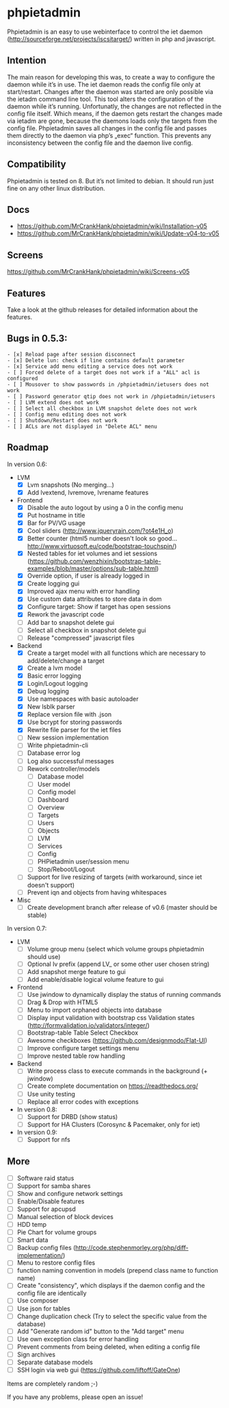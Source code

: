 # phpietadmin
Phpietadmin is an easy to use webinterface to control the iet daemon (http://sourceforge.net/projects/iscsitarget/) written in php and javascript.

## Intention
The main reason for developing this was, to create a way to configure the daemon while it’s in use. The iet daemon reads
the config file only at start/restart. Changes after the daemon was started are only possible via the ietadm command line
tool. This tool alters the configuration of the daemon while it’s running. Unfortunatly, the changes are not reflected
in the config file itself. Which means, if the daemon gets restart the changes made via ietadm are gone, because the
daemons loads only the targets from the config file. Phpietadmin saves all changes in the config file and passes them
directly to the daemon via php’s „exec“ function. This prevents any inconsistency between the config file and the
daemon live config.

## Compatibility
Phpietadmin is tested on 8. But it’s not limited to debian.
It should run just fine on any other linux distribution.

## Docs
* https://github.com/MrCrankHank/phpietadmin/wiki/Installation-v05
* https://github.com/MrCrankHank/phpietadmin/wiki/Update-v04-to-v05

## Screens
https://github.com/MrCrankHank/phpietadmin/wiki/Screens-v05

## Features
Take a look at the github releases for detailed information about the features.

## Bugs in 0.5.3:
    - [x] Reload page after session disconnect
    - [x] Delete lun: check if line contains default parameter
    - [x] Service add menu editing a service does not work
    - [ ] Forced delete of a target does not work if a "ALL" acl is configured
    - [ ] Mousover to show passwords in /phpietadmin/ietusers does not work
    - [ ] Password generator qtip does not work in /phpietadmin/ietusers
    - [ ] LVM extend does not work
    - [ ] Select all checkbox in LVM snapshot delete does not work
    - [ ] Config menu editing does not work
    - [ ] Shutdown/Restart does not work
    - [ ] ACLs are not displayed in "Delete ACL" menu

## Roadmap
In version 0.6:
* LVM
    - [x] Lvm snapshots (No merging...)
    - [x] Add lvextend, lvremove, lvrename features

* Frontend
    - [x] Disable the auto logout by using a 0 in the config menu
    - [x] Put hostname in title
    - [x] Bar for PV/VG usage
    - [x] Cool sliders (http://www.jqueryrain.com/?ot4e1H_o)
    - [x] Better counter (html5 number doesn't look so good... http://www.virtuosoft.eu/code/bootstrap-touchspin/)
    - [x] Nested tables for iet volumes and iet sessions (https://github.com/wenzhixin/bootstrap-table-examples/blob/master/options/sub-table.html)
    - [x] Override option, if user is already logged in
    - [x] Create logging gui
    - [x] Improved ajax menu with error handling
    - [x] Use custom data attributes to store data in dom
    - [x] Configure target: Show if target has open sessions
    - [x] Rework the javascript code
    - [ ] Add bar to snapshot delete gui
    - [ ] Select all checkbox in snapshot delete gui
    - [ ] Release "compressed" javascript files

* Backend
    - [x] Create a target model with all functions which are necessary to add/delete/change a target
    - [x] Create a lvm model
    - [x] Basic error logging
    - [x] Login/Logout logging
    - [x] Debug logging
    - [x] Use namespaces with basic autoloader
    - [x] New lsblk parser
    - [x] Replace version file with .json
    - [x] Use bcrypt for storing passwords
    - [x] Rewrite file parser for the iet files
    - [ ] New session implementation
    - [ ] Write phpietadmin-cli
    - [ ] Database error log
    - [ ] Log also successful messages
    - [ ] Rework controller/models
        - [ ] Database model
        - [ ] User model
        - [ ] Config model
        - [ ] Dashboard
        - [ ] Overview
        - [ ] Targets
        - [ ] Users
        - [ ] Objects
        - [ ] LVM
        - [ ] Services
        - [ ] Config
        - [ ] PHPietadmin user/session menu
        - [ ] Stop/Reboot/Logout
    - [ ] Support for live resizing of targets (with workaround, since iet doesn't support)
    - [ ] Prevent iqn and objects from having whitespaces

* Misc
    - [ ] Create development branch after release of v0.6 (master should be stable)

In version 0.7:
* LVM
    - [ ] Volume group menu (select which volume groups phpietadmin should use)
    - [ ] Optional lv prefix (append LV_ or some other user chosen string)
    - [ ] Add snapshot merge feature to gui
    - [ ] Add enable/disable logical volume feature to gui

* Frontend
    - [ ] Use jwindow to dynamically display the status of running commands
    - [ ] Drag & Drop with HTML5
    - [ ] Menu to import orphaned objects into database
    - [ ] Display input validation with bootstrap css Validation states (http://formvalidation.io/validators/integer/)
    - [ ] Bootstrap-table Table Select Checkbox
    - [ ] Awesome checkboxes (https://github.com/designmodo/Flat-UI)
    - [ ] Improve configure target settings menu
    - [ ] Improve nested table row handling

* Backend
    - [ ] Write process class to execute commands in the background (+ jwindow)
    - [ ] Create complete documentation on https://readthedocs.org/
    - [ ] Use unity testing
    - [ ] Replace all error codes with exceptions

* In version 0.8:
    - [ ] Support for DRBD (show status)
    - [ ] Support for HA Clusters (Corosync & Pacemaker, only for iet)

* In version 0.9:
    - [ ] Support for nfs

## More
- [ ] Software raid status
- [ ] Support for samba shares
- [ ] Show and configure network settings
- [ ] Enable/Disable features
- [ ] Support for apcupsd
- [ ] Manual selection of block devices
- [ ] HDD temp
- [ ] Pie Chart for volume groups
- [ ] Smart data
- [ ] Backup config files (http://code.stephenmorley.org/php/diff-implementation/)
- [ ] Menu to restore config files
- [ ] function naming convention in models (prepend class name to function name)
- [ ] Create "consistency", which displays if the daemon config and the config file are identically
- [ ] Use composer
- [ ] Use json for tables
- [ ] Change duplication check (Try to select the specific value from the database)
- [ ] Add "Generate random id" button to the "Add target" menu
- [ ] Use own exception class for error handling
- [ ] Prevent comments from being deleted, when editing a config file
- [ ] Sign archives
- [ ] Separate database models
- [ ] SSH login via web gui (https://github.com/liftoff/GateOne)

Items are completely random ;-)

If you have any problems, please open an issue!